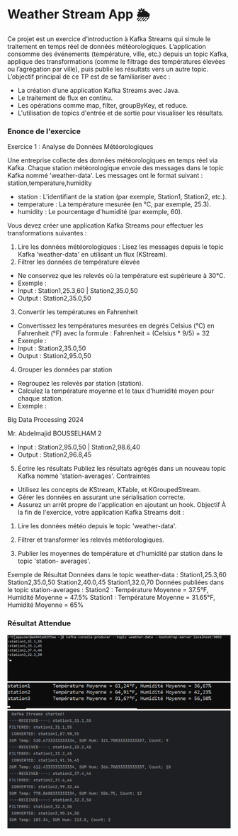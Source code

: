 <h1>Weather Stream App 🌦️</h1>

Ce projet est un exercice d’introduction à Kafka Streams qui simule le traitement en temps réel de données météorologiques. L’application consomme des événements (température, ville, etc.) depuis un topic Kafka, applique des transformations (comme le filtrage des températures élevées ou l’agrégation par ville), puis publie les résultats vers un autre topic.
L’objectif principal de ce TP est de se familiariser avec :
  - La création d’une application Kafka Streams avec Java.
  - Le traitement de flux en continu.
  - Les opérations comme map, filter, groupByKey, et reduce.
  - L'utilisation de topics d'entrée et de sortie pour visualiser les résultats.
<h3>Enonce de l'exercice</h3>
Exercice 1 : Analyse de Données Météorologiques

Une entreprise collecte des données météorologiques en temps réel via Kafka. Chaque
station météorologique envoie des messages dans le topic Kafka nommé 'weather-data'. Les
messages ont le format suivant :
station,temperature,humidity
- station : L'identifiant de la station (par exemple, Station1, Station2, etc.).
- temperature : La température mesurée (en °C, par exemple, 25.3).
- humidity : Le pourcentage d'humidité (par exemple, 60).

Vous devez créer une application Kafka Streams pour effectuer les transformations suivantes
:
1. Lire les données météorologiques : Lisez les messages depuis le topic Kafka 'weather-data'
   en utilisant un flux (KStream).
2. Filtrer les données de température élevée
- Ne conservez que les relevés où la température est supérieure à 30°C.
- Exemple :
- Input : Station1,25.3,60 | Station2,35.0,50
- Output : Station2,35.0,50
3. Convertir les températures en Fahrenheit
- Convertissez les températures mesurées en degrés Celsius (°C) en Fahrenheit (°F) avec la
  formule :
  Fahrenheit = (Celsius * 9/5) + 32
- Exemple :
- Input : Station2,35.0,50
- Output : Station2,95.0,50
4. Grouper les données par station
- Regroupez les relevés par station (station).
- Calculez la température moyenne et le taux d'humidité moyen pour chaque station.
- Exemple :

Big Data Processing 2024

Mr. Abdelmajid BOUSSELHAM 2
- Input : Station2,95.0,50 | Station2,98.6,40
- Output : Station2,96.8,45
5. Écrire les résultats
   Publiez les résultats agrégés dans un nouveau topic Kafka nommé 'station-averages'.
   Contraintes
- Utilisez les concepts de KStream, KTable, et KGroupedStream.
- Gérer les données en assurant une sérialisation correcte.
- Assurez un arrêt propre de l'application en ajoutant un hook.
  Objectif
  À la fin de l'exercice, votre application Kafka Streams doit :
1. Lire les données météo depuis le topic 'weather-data'.
2. Filtrer et transformer les relevés météorologiques.

3. Publier les moyennes de température et d'humidité par station dans le topic 'station-
   averages'.

Exemple de Résultat
Données dans le topic weather-data :
Station1,25.3,60
Station2,35.0,50
Station2,40.0,45
Station1,32.0,70
Données publiées dans le topic station-averages :
Station2 : Température Moyenne = 37.5°F, Humidité Moyenne = 47.5%
Station1 : Température Moyenne = 31.65°F, Humidité Moyenne = 65%

<h3>Résultat Attendue</h3>
<img src="pictures/capt1.png">

<img src="pictures/capt2.png">

<img src="pictures/capt3.png">
